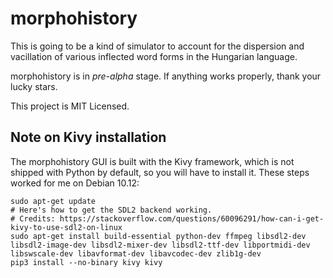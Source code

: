 # morphohistory

This is going to be a kind of simulator to account for the dispersion and
vacillation of various inflected word forms in the Hungarian language.

morphohistory is in *pre-alpha* stage. If anything works properly, thank your lucky stars.

This project is MIT Licensed.

## Note on Kivy installation

The morphohistory GUI is built with the Kivy framework, which is not shipped with
Python by default, so you will have to install it. These steps worked for
me on Debian 10.12:

    sudo apt-get update
    # Here's how to get the SDL2 backend working.
    # Credits: https://stackoverflow.com/questions/60096291/how-can-i-get-kivy-to-use-sdl2-on-linux
    sudo apt-get install build-essential python-dev ffmpeg libsdl2-dev libsdl2-image-dev libsdl2-mixer-dev libsdl2-ttf-dev libportmidi-dev libswscale-dev libavformat-dev libavcodec-dev zlib1g-dev
    pip3 install --no-binary kivy kivy
